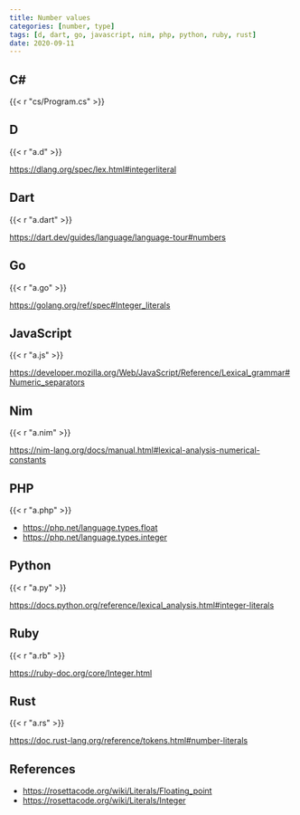 ```yaml
---
title: Number values
categories: [number, type]
tags: [d, dart, go, javascript, nim, php, python, ruby, rust]
date: 2020-09-11
---
```


## C#

{{< r "cs/Program.cs" >}}

## D

{{< r "a.d" >}}

<https://dlang.org/spec/lex.html#integerliteral>

## Dart

{{< r "a.dart" >}}

<https://dart.dev/guides/language/language-tour#numbers>

## Go

{{< r "a.go" >}}

<https://golang.org/ref/spec#Integer_literals>

## JavaScript

{{< r "a.js" >}}

<https://developer.mozilla.org/Web/JavaScript/Reference/Lexical_grammar#Numeric_separators>

## Nim

{{< r "a.nim" >}}

<https://nim-lang.org/docs/manual.html#lexical-analysis-numerical-constants>

## PHP

{{< r "a.php" >}}

- <https://php.net/language.types.float>
- <https://php.net/language.types.integer>

## Python

{{< r "a.py" >}}

<https://docs.python.org/reference/lexical_analysis.html#integer-literals>

## Ruby

{{< r "a.rb" >}}

<https://ruby-doc.org/core/Integer.html>

## Rust

{{< r "a.rs" >}}

<https://doc.rust-lang.org/reference/tokens.html#number-literals>

## References

- <https://rosettacode.org/wiki/Literals/Floating_point>
- <https://rosettacode.org/wiki/Literals/Integer>
